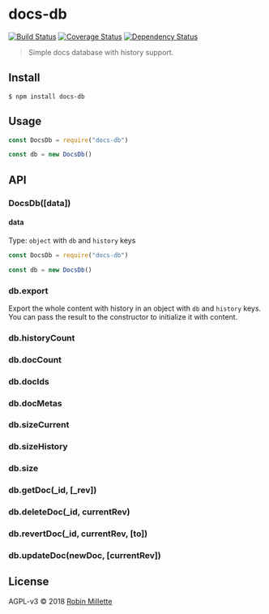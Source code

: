 # docs-db

[![Build Status](https://travis-ci.org/millette/docs-db.svg?branch=master)](https://travis-ci.org/millette/docs-db)
[![Coverage Status](https://coveralls.io/repos/github/millette/docs-db/badge.svg?branch=master)](https://coveralls.io/github/millette/docs-db?branch=master)
[![Dependency Status](https://gemnasium.com/badges/github.com/millette/docs-db.svg)](https://gemnasium.com/github.com/millette/docs-db)

> Simple docs database with history support.

## Install

```
$ npm install docs-db
```

## Usage

```js
const DocsDb = require("docs-db")

const db = new DocsDb()
```

## API

### DocsDb([data])

#### data

Type: `object` with `db` and `history` keys

```js
const DocsDb = require("docs-db")

const db = new DocsDb()
```

### db.export

Export the whole content with history in an object with `db` and `history` keys. You can pass the result to the constructor to initialize it with content.

### db.historyCount

### db.docCount

### db.docIds

### db.docMetas

### db.sizeCurrent

### db.sizeHistory

### db.size

### db.getDoc(\_id, [_rev])

### db.deleteDoc(\_id, currentRev)

### db.revertDoc(\_id, currentRev, [to])

### db.updateDoc(newDoc, [currentRev])

## License

AGPL-v3 © 2018 [Robin Millette](http://robin.millette.info)

